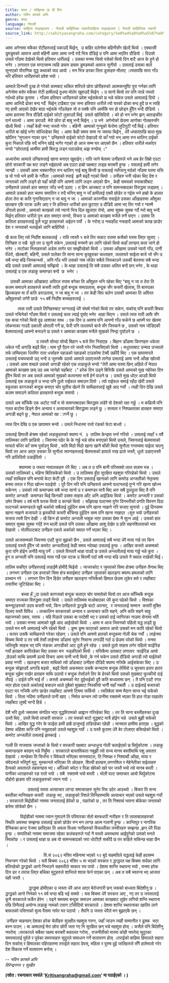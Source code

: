 ```yaml
---
title: कथा / सम्झिन्छ ऊ ती दिन
author: नविन काफ्ले अभि
genre: कथा
language: नेपाली
source: साहित्य सङ्ग्रहालय - नेपाली साहित्यिक भकारीसाहित्य सङ्ग्रहालय | नेपाली साहित्यिक भकारी
source_link: http://sahityasangraha.com/category/%e0%a4%a8%e0%a5%87%e0%a4%aa%e0%a4%be%e0%a4%b2%e0%a5%80-%e0%a4%97%e0%a4%a6%e0%a5%8d%e0%a4%af/%e0%a4%a8%e0%a5%87%e0%a4%aa%e0%a4%be%e0%a4%b2%e0%a5%80-%e0%a4%95%e0%a4%a5%e0%a4%be/
---
```


आमा अगेनामा मकैका रोटीहरुलाई पकाउदै थिईन्,  उ बाहिर दलेनोमा बहिनीसँग खेल्दै थियो । एक्कासी डुमडुमको आवाज आयो बहिनी आमा आमा भन्दै रुदै भित्र दौडिई उ पनि आमा भएतिर दौडियो । दिउसो उसले गाँउमा देखेको थियो हतियार धारीलाई । उसका मनमा चिसो पसेको थियो दिन बाटै आज के हुने हो भनेर । लगातार एक घण्टासम्म त्यहि ड्याम ड्याम डुमडमको आवाज सुनीयो । उसलाई उसका बाले सुनाएको पौराणिक युद्ध कथाको याद आयो । मन भित्र डरका तिता डुसाहरु मौलाए ।त्यसपछि सारा गाँउ भरि हतियार धारीहरुको प्रवेश भयो ।

आमाले दिनभरी दुःख ले गरेको कामबाट थकित शरिरले छोरा छोरीहरुको आत्मसन्तुष्टि पुरा गर्नका लागि अगेनोमा बसेर मकैका रोटी हामीलाई दुधमा मोलेर खुवाउदै थिईन् । उ सानो थियो तर पनि जान्ने जस्तो गर्दथ्यो हरेक कुरामा । गाँउमा हतियार धारीहरुको प्रवेश भईसकेको छ भन्ने संकेत उसले आमालाई दियो । आमा आत्तिदै ढोका बन्द गर्दै  थिईन् टाढैबाट एक जना हतियार धारीले त्यो घरको ढोका बन्द हुदै छ म त्यहि गए हामी आएको देखेर बाठा भईसके गाँउलेहरु यो त पक्कै पनि आर्मीकै घर हो छोड्न हुँदैन भन्दै दौडियो । आमा हतारमा भित्र दौडिदै दाईको फोटो लुकाउदै थिई  उसले खोसिदियो । को हो भन भनेर झन् आतङ्कीत पार्न थाल्यो । आमा डराउदै  मेरो छोरा हो बाबु भन्दै थिईन् । उ भने  अगेनोको छेउमा आगोका गोलहरुसँग खेल्दै थियो । त्यहाँ केही नभए जस्तो गरेर । बहिनी  आमाको गुन्यूको फेरोमा लुटिपुटी गर्दै थिई। हतियार धारीले बा खोई भनेर सोधिरहेका थिए । आमा केही समय सम्म ना जवाफ थिईन् , धेरै धम्काएपछि बल्ल मुख खोलिन् "मुगलान गएका छन् " उनिहरुले दाईको फोटो देखाउदै यो काँ गयो भन् आमा रुन थालिन् दाईको कुरा निकाले पछि रुदै भनिन् खोई भागेर गएको हो आज सम्म घर आएको छैन । हतियार धारीले थर्काएर भन्यो "छोरालाई आर्मीमा हामी बिरुद्ध लड्न पठाउछेस् अझ रुन्छेस् ।"

अध्यारोमा आमाले उनिहरुलाई खाना बनाएर खुवाईन्। राति जाने बेलामा उनीहरुले भने अब हेर तिम्रो एउटा छोरो सरकारी पक्ष बाट लड्ने भईहाल्यो अब एउटा हाम्रो पक्षबाट लड्छ बराबरी हुन्छ । यसलाई हामी लगेर जान्छौ । उसकी आमा भक्कानीएर रुन थालिन् नाई बाबु बिन्ती छ यसलाई नलैजानु मर्दको नाँउमा घरमा यत्ति छ यो गयो भने हामी के गरौँला ।आमाको रुवाई  झनै बढ्दै गएको थियो । उनीहरु भनी रहेका थिए देश र  जनताको लागि लड्ने हो यहाँ कोही पनि आफ्नो लागि लड्न आएको छैन , केही समयको रुवाबासीबाट उनीहरुले उसको हात समाएर जाँउ भन्दै उठाए । त हिन आजबाट त पनि सामन्तबादका विरुद्धमा लड्छस् । आमाले उसको हात च्याप्प समातिन र रुदै भनिन् बावु न जाँ हामीलाई एक्लै छोडेर त गईस भने हाम्रो के हालत होला तेरा बा कति गुनासिएलान् न जा बावु न जा । आमाको कारुणीक रुवाईले उसका आँखाहरुमा आँशुका छालहरु एकै पटक उर्लेर आए र ति हतियार धारीको हात छुटाएर उ दौडिदै आमा भए तिर गयो र ग्वाम्मै  अँगालो हाल्यो , आमाको काखको त्यो न्यानो भित्र दिल खुलाएर रोयो, आमा सुक्क सुक्क गर्दै नरो बावु भन्दै थिईन् हतियार धारीले पुनः हात समाएर तान्यो, विचरा उ आमाको काखमा मजैले रुनै पाएन । उसमा ति कलिला हातहरुलाई ठुलै भद्धा हातहरुको अईठन पर्यो । के गरोस् उ नचाहाँदा नचाहादै आमाको काख छाडेर देश र जनताको भलाईको लागि बाहिरियो ।

खै कता लिए त्यो निर्दोश बालकलाई । राति त्यस्तै १ बजे तिर सन्नाट रातमा कसैको घरमा लिएर सुताए । तिनिहरु त राम्रै  सुते तर उ सुत्नै सकेन ,उसलाई मनमनै डर लागि रहेको थियो कहाँ लान्छन् कता जाने हो भनेर । माटोका भित्ताहरुको अडेस लागेर घर सम्झीरहेको थियो । उसका आँखामा उसको प्यारो गाँउ, पानी पँधेरो, खेतबारी, बहिनी, उसले पालेका ति साना साना कुखुराका चल्लाहरु, तल्लाघरे साईला बाजे जो सँग उ सबै भन्दा बढि जिस्कन्थ्यो , अनि गाँउ भरि उसको नाम जोडेर सबैले जिस्काउने उसकी बेलरुपा सबै भन्दा बढि उसले उसकी आमालाई सम्झियो । के थाहा उसलाई ति सबै उसका अतित बन्दै छन् भनेर , के थाहा उसलाई उ एक लडाकु कमाण्डर बन्दै  छ  भनेर ।

    उसकी आमाका आँखाबाट अविरल रुपमा बगेका ति आँशुहरु भनि रहेका थिए "बावु न जा त तेरा ति कलम समाउने हातहरुले कसरी त्यति ठुलो बन्दुक समाउलास्, बन्दुक सँग कसरी खेलास्, ति बारुदका झिल्काहरु मा तँ कति डराउलास्, न जा बावु न जा । तर केही सिप चलेन उसकी आमाका ति अविरत आँशुहरुको लगेरै छाडे  १५ बर्षे निर्दोश बच्चाहरुलाई ।

          त्यस राती उसले तिनिहरुबाट भाग्नलाई धेरै संघर्ष गरेको थियो तर सकेन, सकोस् पनि कसरी बिचरा उसले नचिनेको गाँउमा थियो र उसलाई कता ल्याई पुर्याए भनेर  थाहा थिएन । उसले त्यस राती आफै सँग एक बाचा गरेको थियो दृढ आशाका साथ । एक दिन उ अवश्य पनि आफ्नो गाँउ फर्कने छ आफ्नै घर खेतमा लोकभाका गाउदै उकाली ओराली गर्ने छ, फेरी पनि तल्लाघरे बाजे सँग जिस्कने छ , उसको नाम जोडिएकी बेलमायालाई आफ्नो बनाउने छ उसले र आमाका काखमा मजैले सुखको निन्द्रा पुर्याउने छ  ।

                         उ त्यस्तै सोच्दा सोच्दै बिहान ५ बजे तिर निदाएछ । बिहान डाँडामा किरणहरु धकेला धकेल गर्दै अगाडि बढ्दै थिए। घाम पुरै एैठन परे जस्तै गरेर निसासिएको थियो । मधुरताबाट उन्माद उज्यालो तर्फ लम्किएका धिरमिर राता धर्साहरु पहाडको पहाडको टाउकोमा टेक्दै उफ्रीदै थिए । एक छापामारले उसलाई घचघचायो उठ् भन्दै उ जुरुक्कै उठ्यो आमाले उठाएजस्तै लागेछ उसलाई आमा भन्दै आँखा खोल्यो । उसको आमा शब्दले उसको अगाडी रहेको एक लडाकुले भन्यो "तेरी आमा घरमा छिन् अहिले तँ नेपाल आमाको काखमा छस् उठ अब जानेहो यहाँबाट ।" हरेक दिन उड्ने बित्तिकै उसले आमाको मुख नहेरेका दिन हुँदैन थियो तर अब उसले आमाको मुखको कल्पनामा मात्रै हेर्न पाउने छ । उसले मुख धोएर आउदै थियो उसलाई एक लडाकुले उ भन्दा पनि ठुलो राईफल समाउन दियो । त्यो राईफल समाई रहँदा खेरी उसले स्कुलका कागजको बन्दुक बनाएर चोर पुलीस खेल्ने ति साथिहरुलाई खुबै आद गर्यो । त्यही दिन देखि उसले कलम समाउने कलिला हातहरुले बन्दुक समायो ।

उसले अब साँचिकै एक अटोट गर्यो म यो सामन्तबादका बिरुद्धमा लडेरै यो देशको रक्षा गर्छु । म कहिल्यै पनि गलत बाटोमा हिड्ने छैन अन्याय र अत्याचारको बिरुद्धामा लड्ने छु । सत्यता र निश्पक्षताका हातहरु समाएर अगाडी बढ्ने छु , नेपाल आमाको रक्ष ागर्ने छु ।

त्यस दिन देखि उ एक छापामार बन्यो । उसले निधारमा रातो रंङको फेटा बाध्यो ।

उसलाई हिमाली क्षेत्रमा रहेको लडाकुहरुको क्याम्प नं.  ३  तालिम केन्द्रमा भर्ना गरियो । उसलाई त्यहाँ १ वर्षे तालिमका लागि छाडियो । जिवनमा पढेर के के गर्छु भन्ने सोच बनाएको थियो उसले, जिवनलाई बेलमायाको मायाले बाँधेर काँ सम्म पुर्याउनु थियो , कति मिठो मिठो खाना खानै बाँकी थियो सुनौला गन्तव्यमा पाईला चाल्नु थियो तर आज आएर उसका ति सुनौला सपनाहरुलाई चैतमासको हावाले रुख ढाले जस्तै, धुलो उडाएजस्तै गरि ढालिदियो उडाईदियो ।

           क्याम्पमा उ जस्ता नावालकहरु धेरै थिए । अब त उ पनि बानी परिसक्यो लाल सलाम भन्न । उसको तालिमको ६ महिना बितिसकेको थियो । उ तालिममा हुँदा सुरक्षित महशुस गरिरहेको थियो । उसले त्यहाँ साथिहरु पनि बनायो केटा केटी दुवै । एक दिन उसलाई खानाको लागि कमरेड अन्जलीको नेतृत्वमा बनमा तरुल र गिठा खोज्न पठाईयो । पुरै दिन भरि पनि उनिहरुले आफ्नो पल्टनलाई पुग्ने गरि खाना खोज्न सकेनन् । उसको त्यो कमाण्डमा सबै भन्दा सानो उ र कमाण्डर मात्रै थिए अरु सबै ठुलठुला थिए तै पनि कमरेट अन्जली  कमाण्डर थिई किनकी उसमा साहस आँट अनि आईडिया थियो । कमरेट अन्जली र उसको उमेर विचमा २ वर्ष मात्रै फरक थियो उ कान्छो थियो । साँझपख पल्टनमा पुगेर दिनभरीको प्रगति विवरण दिदा पल्टनको कमाण्डरले खुवै थर्कायो सबैलाई दुईदिन सम्म पनि खाना नखाने गरि सजाए सुनायो । दुई दिनसम्म खाना नखाने सजायले उ झस्कीयो कसरी बाँचिन्छ दुईदिन सम्म पनि खाना नखाएर ।सुरु भयो उनीहरुको सजाय त्यसै दिन देखी । खै किन हो कमरेट अन्जली भाबुक भएर उसका छेमा नै सुत्न आई । उसको हात समाएर सुक्क सुक्क गर्र्दै रुन थाली उसले पनि उसका आँखामा आशु देखेर उ प्रति सहनशिलताको भाव देखायो । भोलीपल्टबाट उनीहरु एकले अर्काको ख्याल गर्ने भएका थिए ।

उसले आजसम्मको जिवनमा एउटै कुरा बुझको छैन , उसले आमालाई सबै भन्दा धेरै माया गर्छ तर किन उसलाई यस्तो हुँदैन जो कमरेट अन्जलीलाई केही समय नदेख्दा उसलाई हुन्छ । आखिर कस्तो अचम्मको कुरा पनि होईन अनौठै मान्नु पर्ने । उसले विस्तारै थाहा पाउदै छ उसले अन्जलीलाई माया गर्छु भन्ने कुरा । हुन त अन्जली पनि उसलाई माया गर्छे एक पटक उ बिरामी पर्दा सबै भन्दा बढि उसले नै ख्याल राखेकी थिई।

तालिम सकीएर उनीहरुलाई लडाईमै होमीदै थिईयो । जाजरकोट र जुम्लाको सिमा क्षेत्रमा उनीहरु तैनाथ थिए । लगभग उनीहरु एक हप्ताको सिमा क्षेत्र बसाईबाट उनीहरु जुम्लाको खलङ्गा क्याम्प हमलाको लागि प्रस्थान गरे  । लगभग तिन दिन हिडेर उनीहरु खलङ्गा नजिकैको हिमाल छेउमा लुकेर बसे र त्यहीबाट तयारीमा जुटिरेहेका थिए ।

             बच्चा हँुदा उसले कागजको बन्दुक चलाएर चोर समातेको थियो तर आज साँच्चिकै बन्दुक समाएर राज्यका विरुद्धमा लड्दै थियो । उसले तालिममा माओबादका धेरै कुरा पढेको थियो । विश्वका कम्न्यूटहरुको उदय कसरी भयो, किन उनीहरुले द्धन्द्धकै बाटो अपनाए,  र जनतालाई सम्मान  कसरी मुक्ति दिलाए यस्तै विविध  । तत्कालिन सरकारको अन्याय र अत्याचार कति सहने, अनि कति सहने साहु महाजनको दबाव, रवाफ । यहि पिडाले उसका बा परदेशी भए र उसको दाई जागिरका नाउमा सेनामा भर्ति भयो । उसका मनमा आमाको खुबै आद आईरहेको थियो । आमा म आज जिवनको पहिलो यद्ध लड्दै छु उसले मन मनै आमालाई भनि रहेको थियो । डुम्म डुम्म फाएरको आवाज आयो उसको मन कापि रहेको थियो । फायर उसकै साथिहरुले गरेका रहेछन् । उसले पनि आफ्नो हातको बन्दुकमा गोली चेक गर्यो । लाईनमा बिचमा थियो उ तर सबै तेर्सो लाईनमा डाँडामा सुतेर निसाना लगाउँदै गर्दा उ छेउमा परेको थियो । मनमा जतिसुकै साहस भए पनि जंङका अगाडीको आट ठुलै हुने रहेछ । उसले ठुलो साहस लगेर पहिलो फाईरिङ गर्यो हातहरु कापिरहेका थिए उसका मन  भड्कीएको थियो । यत्तिकैमा उताबाट लगातार  फाईरिङ आयो ,छेउको साथि ड्याम्मै ढल्यो विचरा आमा पानी भन्दै थियो ,के गर्न सकेन उसले दौडियो अगाडी त्यो घाईतेको प्रवाह नगरी । खलङ्गा बजार माथिको त्यो डाँडाबाट उनीहरु दौडिदै क्याम्प नजिकै आईसकेका थिए । उ बन्दुक सोझाउदै अगाडि बढ्यो , बढ्दै थियो अकस्मात उसकै कन्चटमा बन्दुक तेर्सियो उ चुपचाप हतार हतार बन्दुक भुईमा राखेर हातहरु माथि उठायो र बन्दुक तेर्साउने तिर के हेरको थियो उसको मुखबाट फुत्कीयो दाई तँपाई । दाईले पनि भाई तँ । कस्तो अचम्मको भेट दुईभाईको दुवै कति बाध्यतामा छन् । तै पनि एउटै रगत भएर होला एकले अर्कालाई बचाउन थाले दुबैको मुखबाट निस्कीयो भागौँ यहाँ नबसौँ । उ दाईलाई बजारको एउटा घर नजिकै लगेर छाडेर त्यहाँबाट आफ्नो टिममा फर्कियो । त्यतिबेला सम्म मैदान सान्त भई सकेको थियो । तिला नदिमा उनीहरुले पानी खाए । निर्मल कन्चन त्यो पानीमा रक्ताम्मे भएका ति हात गोडा पखालेर त्यहाँबाट लुक्दै भाग्दै हिडे ।

देशै भरि ठुलो जमातमा संगठित भएर युद्धविरामको आह्वान गरिरहेका थिए । तर ति साना बस्तीहरुका दुःख उस्तै थिए , उस्तै थियो लाचारी सरकार । तर यसको बाटो युद्धबाट मात्रै होईन भन्ने  उसले बुझी सकेको थियो । आखिर युद्ध गरेर के फाईदा हामी हाम्रै दाजुभाई लडिरहेका रहेछौ । मानवता हामीमा हराएछ । बुद्धको देशमा अंहिशा कत्ति पनि नसुहाएको उसले महशुुस गर्यो । उ यस्तै कुरामा धेरै बेर टोलाएर बसिरहेको थियो । कमरेट अन्जलीले उसलाई झस्काई ।

गल्ती ति नाजवाफ जन्ताको के थियो र सरकारी पक्षबाट अन्धाधुन्द गोली चलाईएको छ थिर्पुकोटमा । लडाकु कमान्डरहरु बस्छन् भन्ने निहुँमा । सरकारले बास्तविकता नबुझी त्यो सभ्य मानव बस्तीमाथि पशु अवतार देखायो । मान्छेका ति सिर्जना र विवेकले भरिएका मानसपटल, ति निश्पक्ष र निश्वार्थी आँखा, माया र संवेदनाले भरिपूर्ण मुटु, मुस्कानले भरिएका ति ओठहरु, शिल्पी हातहरु,लगनशिल र मेहेनेतीका पाईलाहरु दैत्यको अवतारले तहसनहस भए। आँधिको चपेटा र पिडा खेपेको खरे घर जस्तै भयो त्यो मानब बस्ती । पानीका धाराहरुको रङ रातो भयो । सबै  रक्ताम्मे भयो बस्ती । भोली पल्ट समााचार आयो थिर्पुकोटमा दोहोरो झडमा परि लडाकुहरुको ज्यान गयो ।

                  उसलाई यस्ता अत्यााचार लाग्दा समाचारहरु सुनेर रिस उठेर आउथ्यो । बिचरा ति सभ्य बस्तीका मानिसहरु कसरी  लडाकु भए , लडाकुको रिशले तिनिहरुमाथि अत्याचार भएको उसले महशुुस गर्यो । सरकारले बिद्रोहीको नाममा जनतालाई हेपेको छ , पछारेको छ , तर ति निश्वार्थ भावना बोकेका जनताको बारेमा सोचेको छैन ।

            विद्रोहीको नाममा ज्यान गुमाउने ति परिवारका सेतो बस्त्रधारी नारीहरु र ति लालाबालाहरुको स्थिति अवस्था सम्झन्छ उसलाई डाको छोडेर रुन मन लाग्छ आत्म गलानी हुन्छ । कान्तिपुर र नागरिक दैनिकका फ्रन्ट पेजमा छापिएका ति अवला विधवा नारीहरुको विचल्लीका तस्वीरहरु सम्झन्छ ,झन् धेरै पिडा हुन्छ । सम्पतिको नाममा समाजमा रहेका कलंकहरुले गर्दा नै यस्तो अवस्थामा आईपुगेको उसको मनले स्विर्काछ । र उसलाई थाहा छ अब यो सामन्तबादको जरा धोटीएरै सकीदै छ तर कहिले सकिन्छ थाहा छैन ।

                               वि.सं २०६२ मंसिर महिनामा भएको १२ बुदे सहमतिले यद्धलाई केही हदसम्म नियन्त्रण गरेको थियो । यसै बिचमा २०६३ मंसिर ५ मा भएको सरकार र द्धन्द्धरत पक्ष बिचमा सधैका लागि बलिरहेको द्धन्द्धको आगो निभाउने सहमतीले साकार रुप पायो । देशमा शान्ति स्थापना भयो , मनमा हरेक दिन डर र तरास लिएर बाँचेका मुटुहरुले शान्तिले श्वास फेर्न पाएका छन् । अब त सबै स्वतन्त्र भए आजात पंक्षी जस्तै ।

                   द्धन्द्धमा होमीएका उ जस्ता धेरै आज आएर बेरोजगारी छन् जसको बाध्यता बिदेशीनु छ । द्धन्द्धको आगो निभेको ११ वर्ष भन्दा बढि भई सक्यो । यस बिचमा धेरै सरकार आए , गए तर उ जस्तालाई कुनै सरकारले फर्केर हेरेन । पढ्ने समयमा बन्दुक समाउन आमाका काखबाट लुछेर लगियो शन्ति स्थापना पछि तिनैलाई अयोग्य लडाकु नामको ट्याग टाँसीदियो सरकारले । देशमा शान्ति स्थापनाका खातिर लागे बाफतको पसिनाको मुल्य पैसमा नापेर घर पठायो । तैपनि उ जस्ता धेरैले मन बुझाएकै छन् ।

 उनीहरु चाहन्छन् देशका हरेक चेलीहरु सुरक्षीत महशुस गरुन, जहाँ जाउन त्यही सम्मानीत र ढुक्क  भएर बस्न पाउन् । बा आमालाई मेरा छोरा छोरी जता गए नि सुरक्षित छन् भन्ने महशुस होस् । कसैले पनि बिदेशीनु नपरोस् ।सरकारले सबैका पक्षमा बराबरी बकालत गरोस् , राजनीतीको मारमा कोही नपरोस् सुदुरका समस्यालाई पुर्वले र पुर्वका समस्याहरु सुदुरले समाधान गर्ने वातावरण होस् ।तराईको बाढिमा हिमालले सहारा दिन सकोस् र हिमालका पहिराहरुमा तराईले सहारा देवस्, महिला र पुरुष दुई जातिहरुले सँगै हातेमालो गरेर देश विकास गर्ने वातावरण बनोस् ।

*-- नविन काफ्ले अभि  
विरेन्द्रनगर ९ सुर्खेत*

**(स्रोत : रचनाकार स्वयंले '<a href="mailto:Kritisangraha@gmail.com" class="email">Kritisangraha@gmail.com</a>' मा पठाईएको । )**
